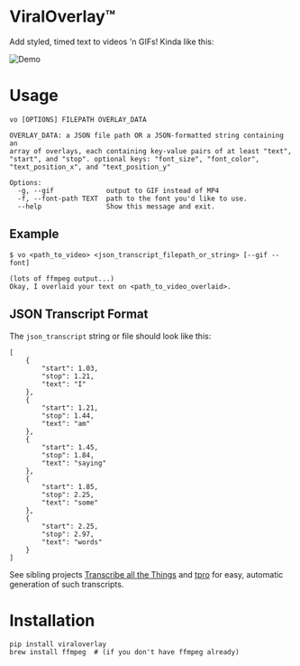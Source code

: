 # ViralOverlay™

Add styled, timed text to videos 'n GIFs!  Kinda like this:

![Demo](demo.gif)

# Usage

    vo [OPTIONS] FILEPATH OVERLAY_DATA

    OVERLAY_DATA: a JSON file path OR a JSON-formatted string containing an
    array of overlays, each containing key-value pairs of at least "text",
    "start", and "stop". optional keys: "font_size", "font_color",
    "text_position_x", and "text_position_y"

    Options:
      -g, --gif             output to GIF instead of MP4
      -f, --font-path TEXT  path to the font you'd like to use.
      --help                Show this message and exit.

## Example

    $ vo <path_to_video> <json_transcript_filepath_or_string> [--gif --font]

    (lots of ffmpeg output...)
    Okay, I overlaid your text on <path_to_video_overlaid>.

## JSON Transcript Format

The `json_transcript` string or file should look like this:

    [
        {
            "start": 1.03,
            "stop": 1.21,
            "text": "I"
        },
        {
            "start": 1.21,
            "stop": 1.44,
            "text": "am"
        },
        {
            "start": 1.45,
            "stop": 1.84,
            "text": "saying"
        },
        {
            "start": 1.85,
            "stop": 2.25,
            "text": "some"
        },
        {
            "start": 2.25,
            "stop": 2.97,
            "text": "words"
        }
    ]

See sibling projects [Transcribe all the Things](https://github.com/zevaverbach/tatt) and [tpro](https://github.com/zevaverbach/tpro) for easy, automatic generation of such transcripts.

# Installation

    pip install viraloverlay
    brew install ffmpeg  # (if you don't have ffmpeg already)
